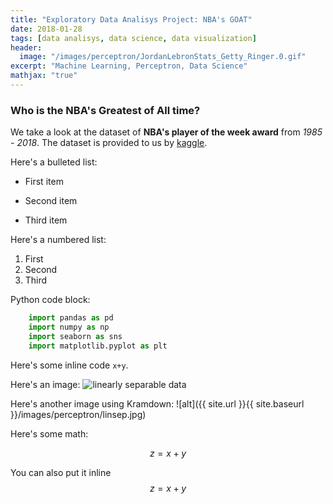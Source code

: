 ```yaml
---
title: "Exploratory Data Analisys Project: NBA's GOAT"
date: 2018-01-28
tags: [data analisys, data science, data visualization]
header:
  image: "/images/perceptron/JordanLebronStats_Getty_Ringer.0.gif"
excerpt: "Machine Learning, Perceptron, Data Science"
mathjax: "true"
---
```

### Who is the NBA's Greatest of All time? 

We take a look at the dataset of **NBA's player of the week award** from *1985 - 2018*.
The dataset is provided to us by [kaggle](kaggle.com).


Here's a bulleted list:
* First item
+ Second item
- Third item

Here's a numbered list:
1. First
2. Second
3. Third

Python code block:
```python
	import pandas as pd
	import numpy as np
	import seaborn as sns
	import matplotlib.pyplot as plt
```


Here's some inline code `x+y`.

Here's an image:
<img src="{{ site.url }}{{ site.baseurl }}/images/perceptron/linsep.jpg" alt="linearly separable data">

Here's another image using Kramdown:
![alt]({{ site.url }}{{ site.baseurl }}/images/perceptron/linsep.jpg)

Here's some math:

$$z=x+y$$

You can also put it inline $$z=x+y$$
